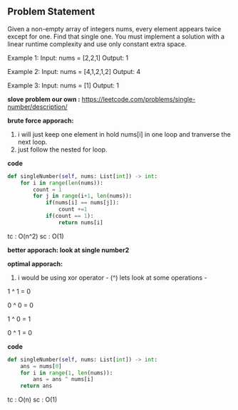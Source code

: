 ## Problem Statement

Given a non-empty array of integers nums, every element appears twice except for one. Find that single one.
You must implement a solution with a linear runtime complexity and use only constant extra space.

Example 1:
Input: nums = [2,2,1]
Output: 1

Example 2:
Input: nums = [4,1,2,1,2]
Output: 4

Example 3:
Input: nums = [1]
Output: 1

**slove problem our own :** https://leetcode.com/problems/single-number/description/

**brute force apporach:**
1. i will just keep one element in hold nums[i] in one loop and tranverse the next loop. 
2. just follow the nested for loop. 

**code**
```python
def singleNumber(self, nums: List[int]) -> int:
    for i in range(len(nums)):
        count = 1
        for j in range(i+1, len(nums)):
            if(nums[i] == nums[j]):
                count +=1
            if(count == 1):
                return nums[i]
```
tc : O(n^2)
sc : O(1)

**better apporach: look at single number2**

**optimal apporach:**
1. i would be using xor operator - (^) lets look at some operations - 

1 ^ 1 = 0 

0 ^ 0 = 0

1 ^ 0 = 1

0 ^ 1 = 0 


**code**
```python 
def singleNumber(self, nums: List[int]) -> int:
    ans = nums[0]
    for i in range(1, len(nums)):
        ans = ans ^ nums[i]
    return ans
```
tc : O(n)
sc : O(1)
